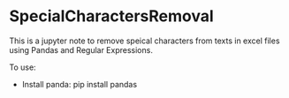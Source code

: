 # SpecialCharactersRemoval
This is a jupyter note to remove speical characters from texts in excel files using Pandas and Regular Expressions.  

To use: 
- Install panda: pip install pandas
